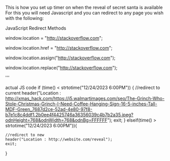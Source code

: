 This is how you set up timer on when the reveal of secret santa is available
For this you will need Javascript and you can redirect to any page you wish with the following:

JavaScript Redirect Methods

  window.location = "http://stackoverflow.com";

  window.location.href = "http://stackoverflow.com";

  window.location.assign("http://stackoverflow.com");

  window.location.replace("http://stackoverflow.com");

'''

actual JS code
if (time() < strtotime("12/24/2023  6:00PM"))
{
    //redirect to current
    header("Location : http://xmas_hack.com/https://i5.walmartimages.com/seo/The-Grinch-Who-Stole-Christmas-Grinch-I-Need-Coffee-Hanging-Sign-16-5-inches-Tall-MDF-Green_7687d2ce-52ad-4e80-97f8-b7e1c8c4ddf1.2b0ee4f4425746a36356039c4b7b2a35.jpeg?odnHeight=768&odnWidth=768&odnBg=FFFFFF"); 
    exit;
}
    elseif(time() > strtotime("12/24/2023  6:00PM")){

    //redirect to new
    header("Location : http://website.com/reveal");
    exit;
}